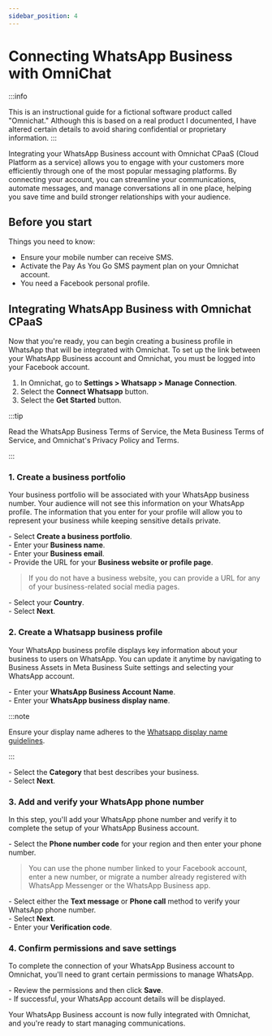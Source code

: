 ```yaml
---
sidebar_position: 4
---
```



# Connecting WhatsApp Business with OmniChat

:::info

This is an instructional guide for a fictional software product called "Omnichat." Although this is based on a real product I documented, I have altered certain details to avoid sharing confidential or proprietary information.
:::

Integrating your WhatsApp Business account with Omnichat CPaaS (Cloud Platform as a service) allows you to engage with your customers more efficiently through one of the most popular messaging platforms. By connecting your account, you can streamline your communications, automate messages, and manage conversations all in one place, helping you save time and build stronger relationships with your audience.

## Before you start

Things you need to know:

- Ensure your mobile number can receive SMS.  
- Activate the Pay As You Go SMS payment plan on your Omnichat account.  
- You need a Facebook personal profile. 

## Integrating WhatsApp Business with Omnichat CPaaS

Now that you're ready, you can begin creating a business profile in WhatsApp that will be integrated with Omnichat. To set up the link between your WhatsApp Business account and Omnichat, you must be logged into your Facebook account.

1. In Omnichat, go to **Settings > Whatsapp > Manage Connection**.
2. Select the **Connect Whatsapp** button.
3. Select the **Get Started** button. 
  
:::tip

Read the WhatsApp Business Terms of Service, the Meta Business Terms of Service, and Omnichat's Privacy Policy and Terms.

:::

### 1. Create a business portfolio
   
Your business portfolio will be associated with your WhatsApp business number. Your audience will not see this information on your WhatsApp profile. The information that you enter for your profile will allow you to represent your business while keeping sensitive details private.

\- Select **Create a business portfolio**.  
\- Enter your  **Business name**.  
\- Enter your **Business email**.  
\- Provide the URL for your **Business website or profile page**.  
> If you do not have a business website, you can provide a URL for any of your business-related social media pages.  
>   
\- Select your **Country**.  
\- Select **Next**.  


### 2. Create a Whatsapp business profile
Your WhatsApp business profile displays key information about your business to users on WhatsApp. You can update it anytime by navigating to Business Assets in Meta Business Suite settings and selecting your WhatsApp account.

\- Enter your **WhatsApp Business Account Name**.  
\- Enter your **WhatsApp business display name**.  

:::note

Ensure your display name adheres to the [Whatsapp display name guidelines](https://en-gb.facebook.com/business/help/757569725593362).

:::

\- Select the **Category** that best describes your business.    
\- Select **Next**. 


### 3. Add and verify your WhatsApp phone number
In this step, you'll add your WhatsApp phone number and verify it to complete the setup of your WhatsApp Business account.

\- Select the **Phone number code** for your region and then enter your phone number.  
> You can use the phone number linked to your Facebook account, enter a new number, or migrate a number already registered with WhatsApp Messenger or the WhatsApp Business app.
> 
\- Select either the **Text message** or **Phone call** method to verify your WhatsApp phone number.   
\- Select **Next**.  
\- Enter your **Verification code**. 


### 4. Confirm permissions and save settings

To complete the connection of your WhatsApp Business account to Omnichat, you'll need to grant certain permissions to manage WhatsApp.


\- Review the permissions and then click **Save**.  
\- If successful, your WhatsApp account details will be displayed.


Your WhatsApp Business account is now fully integrated with Omnichat, and you're ready to start managing communications.
